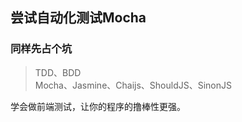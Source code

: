 ## 尝试自动化测试Mocha

### 同样先占个坑

> TDD、BDD  
  Mocha、Jasmine、Chaijs、ShouldJS、SinonJS
 
 学会做前端测试，让你的程序的撸棒性更强。